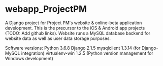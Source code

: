 # webapp_ProjectPM

A Django project for Project PM's website & online-beta application development. This is the precursor to the iOS & Android app projects (TODO: Add github links).
Website runs a MySQL database backend for website data as well as user data storage purposes. 

Software versions:
Python 3.6.8
Django 2.1.5
mysqlclient 1.3.14 (for Django-MySQL integration)
virtualenv-win 1.2.5 (Python version management for Windows development)